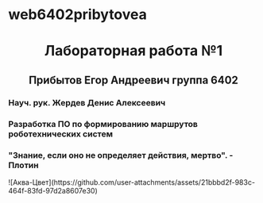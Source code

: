 # web6402pribytovea
<h1 style="text-align: center; ">Лабораторная работа №1</h1>
<h2 style="text-align: center; ">Прибытов Егор Андреевич группа 6402</h2>
<h3>Науч. рук. Жердев Денис Алексеевич</h3>
<h3>Разработка ПО по формированию маршрутов роботехнических систем</h3>
<h3> "Знание, если оно не определяет действия, мертво". - Плотин</h3>
![Аква-Цвет](https://github.com/user-attachments/assets/21bbbd2f-983c-464f-83fd-97d2a8607e30)
